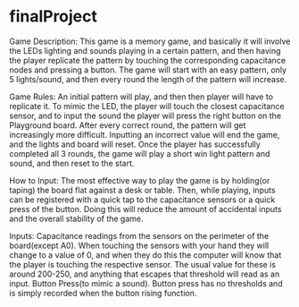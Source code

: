 # finalProject

Game Description:
	This game is a memory game, and basically it will involve the LEDs lighting and sounds playing in a certain pattern, and then having the player replicate the pattern by touching the corresponding capacitance nodes and pressing a button. The game will start with an easy pattern, only 5 lights/sound, and then every round the length of the pattern will increase. 

Game Rules: 
	An initial pattern will play, and then then player will have to replicate it. To mimic the LED, the player will touch the closest capacitance sensor, and to input the sound the player will press the right button on the Playground board. After every correct round, the pattern will get increasingly more difficult. Inputting an incorrect value will end the game, and the lights and board will reset. Once the player has successfully completed all 3 rounds, the game will play a short win light pattern and sound, and then reset to the start.
 
How to Input:
	The most effective way to play the game is by holding(or taping) the board flat against a desk or table. Then, while playing, inputs can be registered with a quick tap to the capacitance sensors or a quick press of the button. Doing this will reduce the amount of accidental inputs and the overall stability of the game.
 
Inputs:
	Capacitance readings from the sensors on the perimeter of the board(except A0). When touching the sensors with your hand they will change to a value of 0, and when they do this the computer will know that the player is touching the respective sensor. The usual value for these is around 200-250, and anything that escapes that threshold will read as an input.
	Button Press(to mimic a sound). Button press has no thresholds and is simply recorded when the button rising function.
